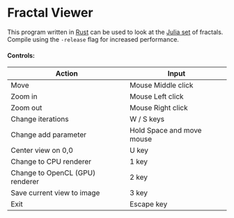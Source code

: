 # Fractal Viewer

This program written in [Rust](https://www.rust-lang.org/) can be used to look at the [Julia set](https://en.wikipedia.org/wiki/Julia_set) of fractals.
Compile using the `-release` flag for increased performance.

#### Controls:

| Action | Input |
| --- | --- |
| Move | Mouse Middle click | 
| Zoom in | Mouse Left click | 
| Zoom out | Mouse Right click | 
| Change iterations | W / S keys | 
| Change add parameter | Hold Space and move mouse | 
| Center view on 0,0 | U key | 
| Change to CPU renderer | 1 key | 
| Change to OpenCL (GPU) renderer | 2 key | 
| Save current view to image | 3 key | 
| Exit | Escape key | 
